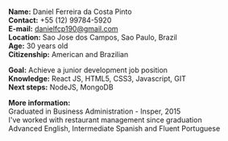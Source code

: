 <strong>Name:</strong> Daniel Ferreira da Costa Pinto  
<strong>Contact:</strong> +55 (12) 99784-5920  
<strong>E-mail:</strong> danielfcp190@gmail.com  
<strong>Location:</strong> Sao Jose dos Campos, Sao Paulo, Brazil  
<strong>Age:</strong> 30 years old  
<strong>Citizenship:</strong> American and Brazilian 

<strong>Goal:</strong> Achieve a junior development job position  
<strong>Knowledge:</strong> React JS, HTML5, CSS3, Javascript, GIT  
<strong>Next steps:</strong> NodeJS, MongoDB  

<strong>More information:</strong>  
Graduated in Business Administration - Insper, 2015  
I've worked with restaurant management since graduation  
Advanced English, Intermediate Spanish and Fluent Portuguese    

<!---
danielfcp190/danielfcp190 is a ✨ special ✨ repository because its `README.md` (this file) appears on your GitHub profile.
You can click the Preview link to take a look at your changes.
--->
